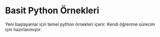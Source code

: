 # Basit Python Örnekleri

Yeni başlayanlar için temel python örnekleri içerir. 
Kendi öğrenme sürecim için hazırlanmıştır.
